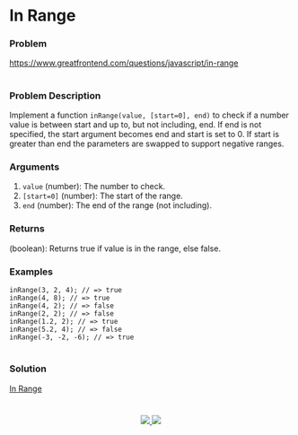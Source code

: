 # In Range

### Problem

https://www.greatfrontend.com/questions/javascript/in-range

#

### Problem Description

Implement a function `inRange(value, [start=0], end)` to check if a number value is between start and up to, but not including, end. If end is not specified, the start argument becomes end and start is set to 0. If start is greater than end the parameters are swapped to support negative ranges.

### Arguments

1. `value` (number): The number to check.
2. `[start=0]` (number): The start of the range.
3. `end` (number): The end of the range (not including).

### Returns

(boolean): Returns true if value is in the range, else false.

### Examples

```
inRange(3, 2, 4); // => true
inRange(4, 8); // => true
inRange(4, 2); // => false
inRange(2, 2); // => false
inRange(1.2, 2); // => true
inRange(5.2, 4); // => false
inRange(-3, -2, -6); // => true
```

#

### Solution

[In Range](./inRange.js)

#

<p align="center">
	<a href="https://github.com/ghoshsuman845" alt="Github" title="github">
       <img src="https://img.shields.io/badge/Followe_Me_For_More_Useful_Repos-15k?style=for-the-badge&color=2088FF&logo=github&logoColor=fff"/>
    </a>
    <a href="https://github.com/ghoshsuman845/ghoshsuman845" alt="Github Stars" title="Star Mark Repo">
        <img src="https://img.shields.io/badge/Shower_stars_if_you_like_my_repos-15k?style=for-the-badge&color=ffd000&logo=apachespark&logoColor=black"/>
    </a>
</p>
